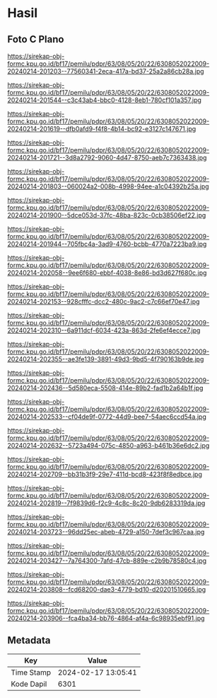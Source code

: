 # Hasil

## Foto C Plano

https://sirekap-obj-formc.kpu.go.id/bf17/pemilu/pdpr/63/08/05/20/22/6308052022009-20240214-201203--77560341-2eca-417a-bd37-25a2a86cb28a.jpg

https://sirekap-obj-formc.kpu.go.id/bf17/pemilu/pdpr/63/08/05/20/22/6308052022009-20240214-201544--c3c43ab4-bbc0-4128-8eb1-780cf101a357.jpg

https://sirekap-obj-formc.kpu.go.id/bf17/pemilu/pdpr/63/08/05/20/22/6308052022009-20240214-201619--dfb0afd9-f4f8-4b14-bc92-e3127c147671.jpg

https://sirekap-obj-formc.kpu.go.id/bf17/pemilu/pdpr/63/08/05/20/22/6308052022009-20240214-201721--3d8a2792-9060-4d47-8750-aeb7c7363438.jpg

https://sirekap-obj-formc.kpu.go.id/bf17/pemilu/pdpr/63/08/05/20/22/6308052022009-20240214-201803--060024a2-008b-4998-94ee-a1c04392b25a.jpg

https://sirekap-obj-formc.kpu.go.id/bf17/pemilu/pdpr/63/08/05/20/22/6308052022009-20240214-201900--5dce053d-37fc-48ba-823c-0cb38506ef22.jpg

https://sirekap-obj-formc.kpu.go.id/bf17/pemilu/pdpr/63/08/05/20/22/6308052022009-20240214-201944--705fbc4a-3ad9-4760-bcbb-4770a7223ba9.jpg

https://sirekap-obj-formc.kpu.go.id/bf17/pemilu/pdpr/63/08/05/20/22/6308052022009-20240214-202058--9ee6f680-ebbf-4038-8e86-bd3d627f680c.jpg

https://sirekap-obj-formc.kpu.go.id/bf17/pemilu/pdpr/63/08/05/20/22/6308052022009-20240214-202153--928cfffc-dcc2-480c-9ac2-c7c66ef70e47.jpg

https://sirekap-obj-formc.kpu.go.id/bf17/pemilu/pdpr/63/08/05/20/22/6308052022009-20240214-202310--6a911dcf-6034-423a-863d-2fe6ef4ecce7.jpg

https://sirekap-obj-formc.kpu.go.id/bf17/pemilu/pdpr/63/08/05/20/22/6308052022009-20240214-202355--ae3fe139-3891-49d3-9bd5-4f790163b9de.jpg

https://sirekap-obj-formc.kpu.go.id/bf17/pemilu/pdpr/63/08/05/20/22/6308052022009-20240214-202436--5d580eca-5508-414e-89b2-fad1b2a64b1f.jpg

https://sirekap-obj-formc.kpu.go.id/bf17/pemilu/pdpr/63/08/05/20/22/6308052022009-20240214-202533--cf04de9f-0772-44d9-bee7-54aec6ccd54a.jpg

https://sirekap-obj-formc.kpu.go.id/bf17/pemilu/pdpr/63/08/05/20/22/6308052022009-20240214-202632--5723a494-075c-4850-a963-b461b36e6dc2.jpg

https://sirekap-obj-formc.kpu.go.id/bf17/pemilu/pdpr/63/08/05/20/22/6308052022009-20240214-202709--bb31b3f9-29e7-411d-bcd8-423f8f8edbce.jpg

https://sirekap-obj-formc.kpu.go.id/bf17/pemilu/pdpr/63/08/05/20/22/6308052022009-20240214-202819--7f9839d6-f2c9-4c8c-8c20-9db6283319da.jpg

https://sirekap-obj-formc.kpu.go.id/bf17/pemilu/pdpr/63/08/05/20/22/6308052022009-20240214-203723--96dd25ec-abeb-4729-a150-7def3c967caa.jpg

https://sirekap-obj-formc.kpu.go.id/bf17/pemilu/pdpr/63/08/05/20/22/6308052022009-20240214-203427--7a764300-7afd-47cb-889e-c2b9b78580c4.jpg

https://sirekap-obj-formc.kpu.go.id/bf17/pemilu/pdpr/63/08/05/20/22/6308052022009-20240214-203808--fcd68200-dae3-4779-bd10-d20201510665.jpg

https://sirekap-obj-formc.kpu.go.id/bf17/pemilu/pdpr/63/08/05/20/22/6308052022009-20240214-203906--fca4ba34-bb76-4864-af4a-6c98935ebf91.jpg


## Metadata

| Key        | Value               |
| ---------- | ------------------- |
| Time Stamp | 2024-02-17 13:05:41 |
| Kode Dapil | 6301                |



